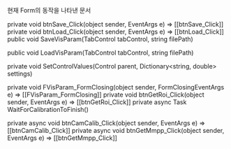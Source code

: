 현재 Form의 동작을 나타낸 문서

private void btnSave_Click(object sender, EventArgs e)
=> [[btnSave_Click]]
private void btnLoad_Click(object sender, EventArgs e)
=> [[btnLoad_Click]]
public void SaveVisParam(TabControl tabControl, string filePath)

public void LoadVisParam(TabControl tabControl, string filePath)

private void SetControlValues(Control parent, Dictionary<string, double> settings)

private void FVisParam_FormClosing(object sender, FormClosingEventArgs e)
=> [[FVisParam_FormClosing]]
private void btnGetRoi_Click(object sender, EventArgs e)
=> [[btnGetRoi_Click]]
private async Task WaitForCalibrationToFinish()

private async void btnCamCalib_Click(object sender, EventArgs e)
=> [[btnCamCalib_Click]]
private async void btnGetMmpp_Click(object sender, EventArgs e)
=> [[btnGetMmpp_Click]]
